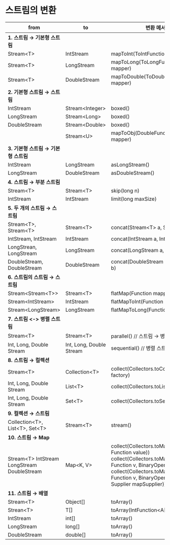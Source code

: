 # 스트림의 변환
| from | to | 변환 메서드 |
| --- | --- | --- |
|**1. 스트림 → 기본형 스트림** |  |  |
| Stream\<T\> | IntStream | mapToInt(ToIntFunction\<T\> mapper) |
| Stream\<T\> | LongStream | mapToLong(ToLongFunction\<T\>  mapper) |
| Stream\<T\> | DoubleStream | mapToDouble(ToDoubleFunction\<T\> mapper) |
| **2. 기본형 스트림 → 스트림** |  |  |
| IntStream | Stream\<Integer\> | boxed() |
| LongStream | Stream\<Long\> | boxed() |
| DoubleStream | Stream\<Double\> | boxed() |
|  | Stream\<U\> | mapToObj(DoubleFunction\<U\> mapper) |
| **3. 기본형 스트림 → 기본형 스트림** |  |  |
| IntStream | LongStream | asLongStream() |
| LongStream | DoubleStream | asDoubleStream() |
| **4. 스트림 → 부분 스트림** |  |  |
| Stream\<T\> | Stream\<T\> | skip(long n) |
| IntStream | IntStream | limit(long maxSize) |
| **5. 두 개의 스트림 → 스트림** |  |  |
| Stream\<T\>, Stream\<T\> | Stream\<T\> | concat(Stream\<T\> a, Stream\<T\> b) |
| IntStream, IntStream | IntStream | concat(IntStream a, IntStream b) |
| LongStrean, LongStream | LongStream | concat(LongStream a, LongStream b) |
| DoubleStream, DoubleStream | DoubleStream | concat(DoubleStream a, DoubleStream b) |
| **6. 스트림의 스트림 → 스트림** |  |  |
| Stream<Stream\<T\>> | Stream\<T\> | flatMap(Function mapper) |
| Stream\<IntStream\> | IntStream | flatMapToInt(Function mapper) |
| Stream\<LongStream\> | LongStream | flatMapToLong(Function mapper) |
| **7. 스트림 <-> 병렬 스트림** |  |  |
| Stream\<T\> | Stream\<T\> | parallel() // 스트림 → 병렬 스트림 |
| Int, Long, Double Stream | Int, Long, Double Stream | sequential() // 병렬 스트림 → 스트림 |
| **8. 스트림 → 컬렉션** |  |  |
| Stream\<T\> | Collection\<T\> | collect(Collectors.toCollection(Supplier factory) |
| Int, Long, Double Stream | List\<T\> | collect(Collectors.toList()) |
| Int, Long, Double Stream | Set\<T\> | collect(Collectors.toSet()) |
| **9. 컬렉션 → 스트림** |  |  |
| Collection\<T\>, List\<T\>, Set\<T\> | Stream\<T\> | stream() |
| **10. 스트림 → Map** |  |  |
| Stream\<T\>  IntStream LongStream DoubleStream | Map\<K, V\> | collect(Collectors.toMap(Function key, Function value)) collect(Collectors.toMap(Function k, Function v, BinaryOperator)) collect(Collectors.toMap(Function k, Function v, BinaryOperator merge, Supplier mapSupplier)) |
| **11. 스트림 → 배열** |  |  |
| Stream\<T\> | Object[] | toArray() |
| Strean\<T\> | T[] | toArray(IntFunction\<A[]\> generator) |
| IntStream | int[] | toArray() |
| LongStream | long[] | toArray() |
| DoubleStream | double[] | toArray() |

